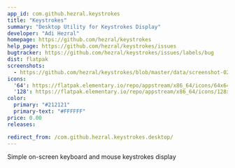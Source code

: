 ```yaml
---
app_id: com.github.hezral.keystrokes
title: "Keystrokes"
summary: "Desktop Utility for Keystrokes Display"
developer: "Adi Hezral"
homepage: https://github.com/hezral/keystrokes
help_page: https://github.com/hezral/keystrokes/issues
bugtracker: https://github.com/hezral/keystrokes/issues/labels/bug
dist: flatpak
screenshots:
  - https://github.com/hezral/keystrokes/blob/master/data/screenshot-02.png?raw=true
icons:
  '64': https://flatpak.elementary.io/repo/appstream/x86_64/icons/64x64/com.github.hezral.keystrokes.png
  '128': https://flatpak.elementary.io/repo/appstream/x86_64/icons/128x128/com.github.hezral.keystrokes.png
color:
  primary: "#212121"
  primary-text: "#FFFFFF"
price: 0.00
releases:

redirect_from: /com.github.hezral.keystrokes.desktop/
---
```


<p>Simple on-screen keyboard and mouse keystrokes display</p>